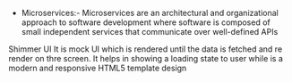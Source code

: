 - Microservices:- Microservices are an architectural and organizational approach to software development where software is composed of small independent services that communicate over well-defined APIs

Shimmer UI
It is mock UI which is rendered until the data is fetched and re render on thre screen. It helps in showing a loading state to user while is a modern and responsive HTML5 template design